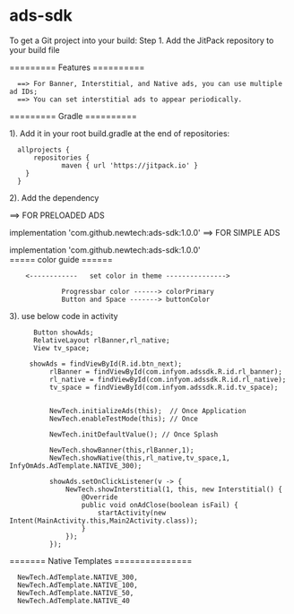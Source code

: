 # ads-sdk
To get a Git project into your build: Step 1. Add the JitPack repository to your build file

========= Features ==========

      ==> For Banner, Interstitial, and Native ads, you can use multiple ad IDs; 
      ==> You can set interstitial ads to appear periodically.
========= Gradle ==========

1). Add it in your root build.gradle at the end of repositories:

      allprojects {
          repositories {
                 maven { url 'https://jitpack.io' }
        }
      }
2). Add the dependency

==> FOR PRELOADED ADS

   implementation 'com.github.newtech:ads-sdk:1.0.0'
==> FOR SIMPLE ADS

   implementation 'com.github.newtech:ads-sdk:1.0.0'  
===== color guide ======

        <------------   set color in theme --------------->

                 Progressbar color ------> colorPrimary
                 Button and Space -------> buttonColor
3). use below code in activity

          Button showAds;
          RelativeLayout rlBanner,rl_native;
          View tv_space;

         showAds = findViewById(R.id.btn_next);
              rlBanner = findViewById(com.infyom.adssdk.R.id.rl_banner);
              rl_native = findViewById(com.infyom.adssdk.R.id.rl_native);
              tv_space = findViewById(com.infyom.adssdk.R.id.tv_space);


              NewTech.initializeAds(this);  // Once Application
              NewTech.enableTestMode(this); // Once

              NewTech.initDefaultValue(); // Once Splash
              
              NewTech.showBanner(this,rlBanner,1);
              NewTech.showNative(this,rl_native,tv_space,1, InfyOmAds.AdTemplate.NATIVE_300);

              showAds.setOnClickListener(v -> {
                  NewTech.showInterstitial(1, this, new Interstitial() {
                      @Override
                      public void onAdClose(boolean isFail) {
                          startActivity(new Intent(MainActivity.this,Main2Activity.class));
                      }
                  });
              });
======= Native Templates ===============

      NewTech.AdTemplate.NATIVE_300,
      NewTech.AdTemplate.NATIVE_100,
      NewTech.AdTemplate.NATIVE_50,
      NewTech.AdTemplate.NATIVE_40
